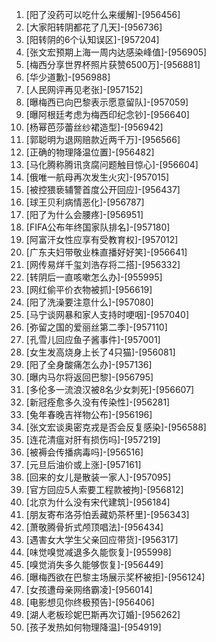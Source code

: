 
1. [阳了没药可以吃什么来缓解]-[956456]
1. [大家阳转阴都花了几天]-[956736]
1. [阳转阴的6个认知误区]-[957204]
1. [张文宏预期上海一周内达感染峰值]-[956905]
1. [梅西分享世界杯照片获赞6500万]-[956881]
1. [华少道歉]-[956988]
1. [人民网评再见老张]-[957152]
1. [曝梅西已向巴黎表示愿意留队]-[957059]
1. [曝阿根廷考虑为梅西印纪念钞]-[956640]
1. [杨幂芭莎蕾丝纱裙造型]-[956942]
1. [郭聪明为退网赔款近两千万]-[956566]
1. [正确的物理降温位置]-[956482]
1. [马化腾称腾讯贪腐问题触目惊心]-[956604]
1. [俄唯一航母再次发生火灾]-[957015]
1. [被控猥亵辅警首度公开回应]-[956437]
1. [球王贝利病情恶化]-[956787]
1. [阳了为什么会腰疼]-[956951]
1. [FIFA公布年终国家队排名]-[957180]
1. [阿富汗女性应享有受教育权]-[957012]
1. [广东夫妇带敬业株直播好好笑]-[956641]
1. [网传易烊千玺刘浩存将二搭]-[956332]
1. [转阴后一直咳嗽怎么办]-[955995]
1. [网红偷平价衣物被抓]-[956619]
1. [阳了洗澡要注意什么]-[957080]
1. [马宁谈网暴和家人支持时哽咽]-[957040]
1. [弥留之国的爱丽丝第二季]-[957110]
1. [孔雪儿回应鱼子酱事件]-[957001]
1. [女生发高烧身上长了4只猫]-[956081]
1. [阳了全身酸痛怎么办]-[957136]
1. [曝内马尔将返回巴黎]-[956795]
1. [多伦多一流浪汉被8名少女刺死]-[956607]
1. [新冠痊愈多久没有传染性]-[956281]
1. [兔年春晚吉祥物公布]-[956196]
1. [张文宏谈奥密克戎是否会反复感染]-[956588]
1. [连花清瘟对肝有损伤吗]-[957219]
1. [被褥会传播病毒吗]-[956516]
1. [元旦后油价或上涨]-[957161]
1. [回来的女儿是散装一家人]-[957095]
1. [官方回应5人索要工程款被拘]-[956812]
1. [北京为什么没有宋代建筑]-[956184]
1. [朋友寄布洛芬怕丢藏奶茶杯里]-[956343]
1. [萧敬腾骨折式颅顶唱法]-[956434]
1. [遇害女大学生父亲回应带货]-[956317]
1. [味觉嗅觉减退多久能恢复]-[955998]
1. [嗅觉消失多久能够恢复]-[956449]
1. [曝梅西欲在巴黎主场展示奖杯被拒]-[956124]
1. [女孩遭母亲网络霸凌]-[956014]
1. [电影想见你终极预告]-[956406]
1. [湖人老板珍妮巴斯再次订婚]-[956262]
1. [孩子发热如何物理降温]-[954919]